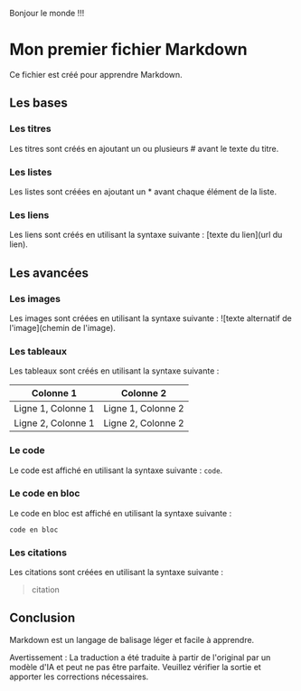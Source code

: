 Bonjour le monde !!!

# Mon premier fichier Markdown

Ce fichier est créé pour apprendre Markdown.

## Les bases

### Les titres

Les titres sont créés en ajoutant un ou plusieurs # avant le texte du titre.

### Les listes

Les listes sont créées en ajoutant un * avant chaque élément de la liste.

### Les liens

Les liens sont créés en utilisant la syntaxe suivante : [texte du lien](url du lien).

## Les avancées

### Les images

Les images sont créées en utilisant la syntaxe suivante : ![texte alternatif de l'image](chemin de l'image).

### Les tableaux

Les tableaux sont créés en utilisant la syntaxe suivante :

| Colonne 1 | Colonne 2 |
| --- | --- |
| Ligne 1, Colonne 1 | Ligne 1, Colonne 2 |
| Ligne 2, Colonne 1 | Ligne 2, Colonne 2 |

### Le code

Le code est affiché en utilisant la syntaxe suivante : `code`.

### Le code en bloc

Le code en bloc est affiché en utilisant la syntaxe suivante :

```
code en bloc
```

### Les citations

Les citations sont créées en utilisant la syntaxe suivante :

> citation

## Conclusion

Markdown est un langage de balisage léger et facile à apprendre.


Avertissement : La traduction a été traduite à partir de l'original par un modèle d'IA et peut ne pas être parfaite. Veuillez vérifier la sortie et apporter les corrections nécessaires.